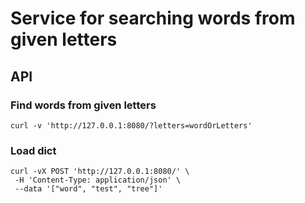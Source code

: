 # Service for searching words from given letters

## API

### Find words from given letters
```
curl -v 'http://127.0.0.1:8080/?letters=wordOrLetters'
```

### Load dict
```
curl -vX POST 'http://127.0.0.1:8080/' \
 -H 'Content-Type: application/json' \
 --data '["word", "test", "tree"]'
```